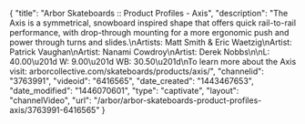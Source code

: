 {
    "title": "Arbor Skateboards :: Product Profiles - Axis",
    "description": "The Axis is a symmetrical, snowboard inspired shape that offers quick rail-to-rail performance, with drop-through mounting for a more ergonomic push and power through turns and slides.\nArtists: Matt Smith & Eric Waetzig\nArtist: Patrick Vaughan\nArtist: Nanami Cowdroy\nArtist: Derek Nobbs\n\nL: 40.00\u201d W: 9.00\u201d WB: 30.50\u201d\nTo learn more about the Axis visit: arborcollective.com\/skateboards\/products\/axis\/",
    "channelid": "3763991",
    "videoid": "6416565",
    "date_created": "1443467653",
    "date_modified": "1446070601",
    "type": "captivate",
    "layout": "channelVideo",
    "url": "\/arbor\/arbor-skateboards-product-profiles-axis\/3763991-6416565"
}